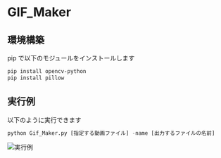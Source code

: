 # GIF_Maker

## 環境構築

pip で以下のモジュールをインストールします

```bash
pip install opencv-python
pip install pillow
```

## 実行例

以下のように実行できます

```python
python Gif_Maker.py [指定する動画ファイル] -name [出力するファイルの名前]
```

![実行例](GIF/image1.gif)